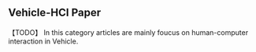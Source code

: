 ## Vehicle-HCI Paper ##

【TODO】 In this category articles are mainly foucus on human-computer interaction in Vehicle.




    

